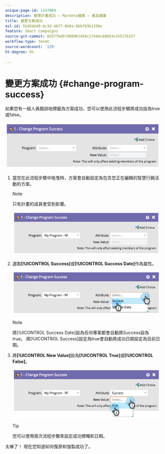 ```yaml
---
unique-page-id: 1147009
description: 變更計畫成功 — Marketo檔案 — 產品檔案
title: 變更方案成功
exl-id: 5b45b6d0-0c3d-4677-8b9a-8bbf03b1209e
feature: Smart Campaigns
source-git-commit: 0d37fbdb7d08901458c1744dc68893e155176327
workflow-type: tm+mt
source-wordcount: '129'
ht-degree: 0%

---
```


# 變更方案成功 {#change-program-success}

如果您有一組人員錯誤地標籤為方案成功，您可以使用此流程步驟將成功設為true或false。

![](assets/change-program-success-1.png)

1. 當您在此流程步驟中拖曳時，方案會自動設定為包含您正在編輯的智慧行銷活動的方案。

   >[!NOTE]
   >
   >只有計畫的成員會受到影響。

   ![](assets/change-program-success-2.png)

1. 選取&#x200B;**[!UICONTROL Success]**&#x200B;或&#x200B;**[!UICONTROL Success Date]**&#x200B;作為屬性。

   ![](assets/change-program-success-3.png)

   >[!NOTE]
   >
   >將[!UICONTROL Success Date]設為任何專案都會自動將Success設為true。 將[!UICONTROL Success]設定為true會自動將成功日期設定為目前日期。

1. 將&#x200B;**[!UICONTROL New Value]**&#x200B;設為&#x200B;**[!UICONTROL True]**&#x200B;或&#x200B;**[!UICONTROL False]**。

   ![](assets/change-program-success-4.png)

   >[!TIP]
   >
   >您可以使用兩次流程步驟來設定成功標幟和日期。

太棒了！ 現在您知道如何復原和強製成功了。

